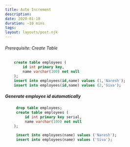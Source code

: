 ```yaml
---
title: Auto Increment
description:
date: 2020-01-10
duration: ~10 mins
tags:
layout: layouts/post.njk
---
```


###### Prerequisite: Create Table

```sql
    create table employees (
        id int primary key,
        name varchar(100) not null
    );
    insert into employees(id,name) values (1,'Naresh');
    insert into employees(id,name) values (2,'Siva');
```

##### Generate employee id automatically

```sql
     drop table employees;
     create table employees (
         id int primary key serial,
         name varchar(100) not null
    );
```

```sql
     insert into employees(name) values ('Naresh');
     insert into employees(name) values ('Siva');
```
